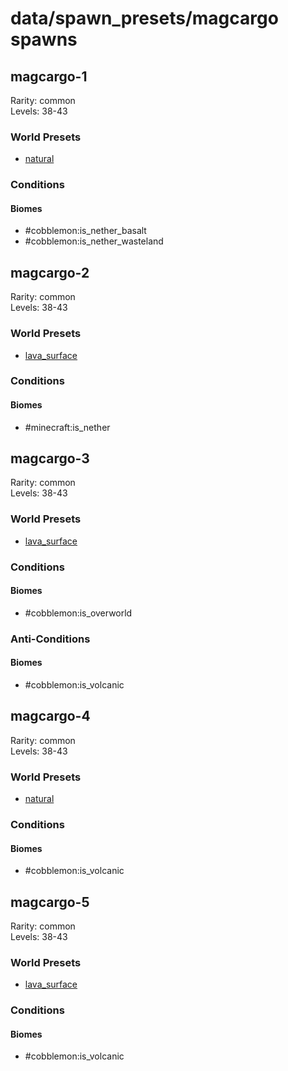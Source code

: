 # data/spawn_presets/magcargo spawns  
  
## magcargo-1  
Rarity: common  
Levels: 38-43  
  
### World Presets  
* [natural](/data/world_presets/natural.md)  
  
### Conditions  
  
#### Biomes  
  * #cobblemon:is_nether_basalt
  * #cobblemon:is_nether_wasteland
  
  
## magcargo-2  
Rarity: common  
Levels: 38-43  
  
### World Presets  
* [lava_surface](/data/world_presets/lava_surface.md)  
  
### Conditions  
  
#### Biomes  
  * #minecraft:is_nether
  
  
## magcargo-3  
Rarity: common  
Levels: 38-43  
  
### World Presets  
* [lava_surface](/data/world_presets/lava_surface.md)  
  
### Conditions  
  
#### Biomes  
  * #cobblemon:is_overworld
  
  
### Anti-Conditions  
  
#### Biomes  
  * #cobblemon:is_volcanic
  
  
## magcargo-4  
Rarity: common  
Levels: 38-43  
  
### World Presets  
* [natural](/data/world_presets/natural.md)  
  
### Conditions  
  
#### Biomes  
  * #cobblemon:is_volcanic
  
  
## magcargo-5  
Rarity: common  
Levels: 38-43  
  
### World Presets  
* [lava_surface](/data/world_presets/lava_surface.md)  
  
### Conditions  
  
#### Biomes  
  * #cobblemon:is_volcanic
  
